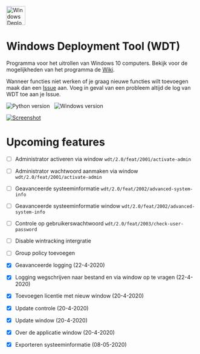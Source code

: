 <img src="https://github.com/jebr/windows-deployment-tool/blob/master/src/icons/wdt-logo.png" alt="Windows Deployment Tool" width="50" height="50"></img>

# Windows Deployment Tool (WDT)
Programma voor het uitrollen van Windows 10 computers. Bekijk voor de mogelijkheden van het programma de 
[Wiki](https://github.com/jebr/windows-deployment-tool/wiki). 

Wanneer functies niet werken of je graag nieuwe functies wilt toevoegen maak dan een [Issue](https://github.com/jebr/windows-deployment-tool/issues) aan. 
Voeg in geval van een probleem altijd de log van WDT toe aan je Issue.

![Python version](https://img.shields.io/badge/python-3.7-blue) &nbsp;
![Windows version](https://img.shields.io/badge/windows-10-important)

[![Screenshot](https://github.com/jebr/windows-deployment-tool/blob/master/src/icons/screenshot-WDT_v1.0.png?raw=true "WDT screenshot")](https://github.com/jebr/windows-deployment-tool/releases)


# Upcoming features
- [ ] Administrator activeren via window `wdt/2.0/feat/2001/activate-admin`
- [ ] Administrator wachtwoord aanmaken via window `wdt/2.0/feat/2001/activate-admin`
- [ ] Geavanceerde systeeminformatie `wdt/2.0/feat/2002/advanced-system-info`
- [ ] Geavanceerde systeeminformatie window `wdt/2.0/feat/2002/advanced-system-info`
- [ ] Controle op gebruikerswachtwoord `wdt/2.0/feat/2003/check-user-password`
- [ ] Disable wintracking intergratie
- [ ] Group policy toevoegen

- [x] Geavanceerde logging (22-4-2020)
- [x] Logging wegschrijven naar bestand en via window op te vragen (22-4-2020)
- [x] Toevoegen licentie met nieuw window (20-4-2020)
- [x] Update controle (20-4-2020)
- [x] Update window (20-4-2020)
- [x] Over de applicatie window (20-4-2020)
- [x] Exporteren systeeminformatie (08-05-2020)

